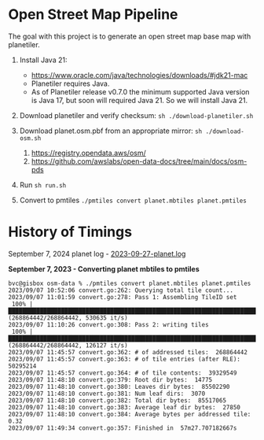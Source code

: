 
# Open Street Map Pipeline

The goal with this project is to generate an open street map base map with planetiler.

1. Install Java 21: 
    * https://www.oracle.com/java/technologies/downloads/#jdk21-mac
    * Planetiler requires Java.
    * As of Planetiler release v0.7.0 the minimum supported Java version is Java 17, but soon will required Java 21. So we will install Java 21.

1. Download planetiler and verify checksum: `sh ./download-planetiler.sh`

1. Download planet.osm.pbf from an appropriate mirror: `sh ./download-osm.sh`
    1. https://registry.opendata.aws/osm/
    1. https://github.com/awslabs/open-data-docs/tree/main/docs/osm-pds

1. Run `sh run.sh`
1. Convert to pmtiles `./pmtiles convert planet.mbtiles planet.pmtiles`


# History of Timings 

September 7, 2024 planet log - [2023-09-27-planet.log](2023-09-27-planet.log)


**September 7, 2023 - Converting planet mbtiles to pmtiles**

```
bvc@gisbox osm-data % ./pmtiles convert planet.mbtiles planet.pmtiles 
2023/09/07 10:52:06 convert.go:262: Querying total tile count...
2023/09/07 11:01:59 convert.go:278: Pass 1: Assembling TileID set
 100% |███████████████████████████████████████████████████████████████████████████████████████████████████████████████████████████████████████████████████████████████████████████████████████████████████████████| (268864442/268864442, 530635 it/s)           
2023/09/07 11:10:26 convert.go:308: Pass 2: writing tiles
 100% |██████████████████████████████████████████████████████████████████████████████████████████████████████████████████████████████████████████████████████████████████████████████████████████████████████████| (268864442/268864442, 126127 it/s)            
2023/09/07 11:45:57 convert.go:362: # of addressed tiles:  268864442
2023/09/07 11:45:57 convert.go:363: # of tile entries (after RLE):  50295214
2023/09/07 11:45:57 convert.go:364: # of tile contents:  39329549
2023/09/07 11:48:10 convert.go:379: Root dir bytes:  14775
2023/09/07 11:48:10 convert.go:380: Leaves dir bytes:  85502290
2023/09/07 11:48:10 convert.go:381: Num leaf dirs:  3070
2023/09/07 11:48:10 convert.go:382: Total dir bytes:  85517065
2023/09/07 11:48:10 convert.go:383: Average leaf dir bytes:  27850
2023/09/07 11:48:10 convert.go:384: Average bytes per addressed tile: 0.32
2023/09/07 11:49:34 convert.go:357: Finished in  57m27.707182667s
```
